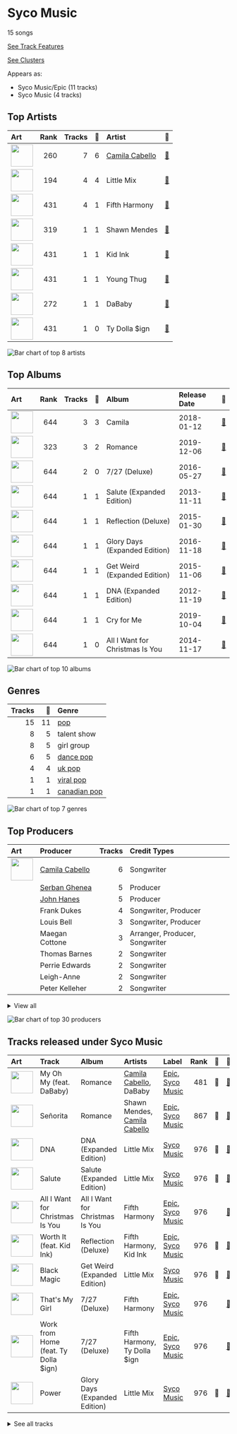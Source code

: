 # Syco Music

15 songs

[See Track Features](audio_features.md)

[See Clusters](clusters/overview.md)

Appears as:
- Syco Music/Epic (11 tracks)
- Syco Music (4 tracks)

## Top Artists

| Art | Rank | Tracks | 💚 | Artist | 🔗 |
|:---|---:|---:|---:|:---|:---|
| <img src="https://i.scdn.co/image/ab6761610000e5eb76470faf6330235edbcb90a9" alt="" width="50" /> | 260 | 7 | 6 | [Camila Cabello](../../artists/camila_cabello/overview.md) | [🔗](https://open.spotify.com/artist/4nDoRrQiYLoBzwC5BhVJzF) |
| <img src="https://i.scdn.co/image/ab6761610000e5eb08cd53940cbf5813ee5fe565" alt="" width="50" /> | 194 | 4 | 4 | Little Mix | [🔗](https://open.spotify.com/artist/3e7awlrlDSwF3iM0WBjGMp) |
| <img src="https://i.scdn.co/image/ab6761610000e5eb5acb3cb0a8b87d3952738b97" alt="" width="50" /> | 431 | 4 | 1 | Fifth Harmony | [🔗](https://open.spotify.com/artist/1l8Fu6IkuTP0U5QetQJ5Xt) |
| <img src="https://i.scdn.co/image/ab6761610000e5ebd56712ef06c48938329731e1" alt="" width="50" /> | 319 | 1 | 1 | Shawn Mendes | [🔗](https://open.spotify.com/artist/7n2wHs1TKAczGzO7Dd2rGr) |
| <img src="https://i.scdn.co/image/ab6761610000e5eb15a85a7957cac2c370e713ab" alt="" width="50" /> | 431 | 1 | 1 | Kid Ink | [🔗](https://open.spotify.com/artist/6KZDXtSj0SzGOV705nNeh3) |
| <img src="https://i.scdn.co/image/ab6761610000e5eb547d2b41c9f2c97318aad0ed" alt="" width="50" /> | 431 | 1 | 1 | Young Thug | [🔗](https://open.spotify.com/artist/50co4Is1HCEo8bhOyUWKpn) |
| <img src="https://i.scdn.co/image/ab6761610000e5ebbd6918901c1714560669f570" alt="" width="50" /> | 272 | 1 | 1 | DaBaby | [🔗](https://open.spotify.com/artist/4r63FhuTkUYltbVAg5TQnk) |
| <img src="https://i.scdn.co/image/ab6761610000e5eb24b3c0f33bc5e3f6a53f84d7" alt="" width="50" /> | 431 | 1 | 0 | Ty Dolla $ign | [🔗](https://open.spotify.com/artist/7c0XG5cIJTrrAgEC3ULPiq) |

![Bar chart of top 8 artists](../../images/labels/syco_music/artists.png)

## Top Albums

| Art | Rank | Tracks | 💚 | Album | Release Date | 🔗 |
|:---|---:|---:|---:|:---|:---|:---|
| <img src="https://i.scdn.co/image/ab67616d0000b2736eb0b9e73adcf04e4ed3eca4" alt="" width="50" /> | 644 | 3 | 3 | Camila | 2018-01-12 | [🔗](https://open.spotify.com/album/2vD3zSQr8hNlg0obNel4TE) |
| <img src="https://i.scdn.co/image/ab67616d0000b2735f53c0dbe5190a0af0fa28f3" alt="" width="50" /> | 323 | 3 | 2 | Romance | 2019-12-06 | [🔗](https://open.spotify.com/album/3Vsbl0diFGw8HNSjG8ue9m) |
| <img src="https://i.scdn.co/image/ab67616d0000b273d03fa6f4e758282b7920b5c8" alt="" width="50" /> | 644 | 2 | 0 | 7/27 (Deluxe) | 2016-05-27 | [🔗](https://open.spotify.com/album/0pF0oyuPNdOObniB1Ng0kW) |
| <img src="https://i.scdn.co/image/ab67616d0000b273b3d3d1ba43e085f5ab80e56a" alt="" width="50" /> | 644 | 1 | 1 | Salute (Expanded Edition) | 2013-11-11 | [🔗](https://open.spotify.com/album/4cH9WxyfNWlfR257RitWBt) |
| <img src="https://i.scdn.co/image/ab67616d0000b2735bdd9e580fdda5e676a25e6a" alt="" width="50" /> | 644 | 1 | 1 | Reflection (Deluxe) | 2015-01-30 | [🔗](https://open.spotify.com/album/0zAsh6hObeNmFgFPrUiFcP) |
| <img src="https://i.scdn.co/image/ab67616d0000b2733042c53026e29faf3a21c9f9" alt="" width="50" /> | 644 | 1 | 1 | Glory Days (Expanded Edition) | 2016-11-18 | [🔗](https://open.spotify.com/album/4w49hcqZt66HZX0MJHfW0m) |
| <img src="https://i.scdn.co/image/ab67616d0000b273995994477ea1ae8097978bf8" alt="" width="50" /> | 644 | 1 | 1 | Get Weird (Expanded Edition) | 2015-11-06 | [🔗](https://open.spotify.com/album/2FnfZiFMv7bmXAIATOJDHs) |
| <img src="https://i.scdn.co/image/ab67616d0000b2735bec8b1a6a96e731dbd6f94f" alt="" width="50" /> | 644 | 1 | 1 | DNA (Expanded Edition) | 2012-11-19 | [🔗](https://open.spotify.com/album/7B8LPRplA8cByTSzgQvdxd) |
| <img src="https://i.scdn.co/image/ab67616d0000b273c4f298e7cbedb77f8e030ff0" alt="" width="50" /> | 644 | 1 | 1 | Cry for Me | 2019-10-04 | [🔗](https://open.spotify.com/album/2dq4ae5hiyxlFPG1s8rlq5) |
| <img src="https://i.scdn.co/image/ab67616d0000b2732f4cea1bf125a287a42c5d4f" alt="" width="50" /> | 644 | 1 | 0 | All I Want for Christmas Is You | 2014-11-17 | [🔗](https://open.spotify.com/album/4oaGmvBfraPK3deWpySwJm) |

![Bar chart of top 10 albums](../../images/labels/syco_music/albums.png)

## Genres

| Tracks | 💚 | Genre |
|---:|---:|:---|
| 15 | 11 | [pop](../../genres/pop/overview.md) |
| 8 | 5 | talent show |
| 8 | 5 | girl group |
| 6 | 5 | [dance pop](../../genres/dance_pop/overview.md) |
| 4 | 4 | [uk pop](../../genres/uk_pop/overview.md) |
| 1 | 1 | [viral pop](../../genres/viral_pop/overview.md) |
| 1 | 1 | [canadian pop](../../genres/canadian_pop/overview.md) |

![Bar chart of top 7 genres](../../images/labels/syco_music/genres.png)

## Top Producers

| Art | Producer | Tracks | Credit Types |
|:---|:---|---:|:---|
| <img src="https://i.scdn.co/image/ab6761610000e5eb76470faf6330235edbcb90a9" alt="" width="50" /> | [Camila Cabello](../../artists/camila_cabello/overview.md) | 6 | Songwriter |
| | [Serban Ghenea](../../producers/serban_ghenea/overview.md) | 5 | Producer |
| | [John Hanes](../../producers/john_hanes/overview.md) | 5 | Producer |
| | Frank Dukes | 4 | Songwriter, Producer |
| | Louis Bell | 3 | Songwriter, Producer |
| | Maegan Cottone | 3 | Arranger, Producer, Songwriter |
| | Thomas Barnes | 2 | Songwriter |
| | Perrie Edwards | 2 | Songwriter |
| | Leigh-Anne | 2 | Songwriter |
| | Peter Kelleher | 2 | Songwriter |


<details>
<summary>View all</summary>

| Art | Producer | Tracks | Credit Types |
|:---|:---|---:|:---|
| | Bart Schoudel | 2 | Producer |
| | KAMILLE | 2 | Songwriter |
| | TMS | 2 | Producer |
| | Jesy Nelson | 2 | Songwriter |
| | Andrew Watt | 2 | Producer, Songwriter |
| | Ali Tamposi | 2 | Songwriter |
| | Jade Thirlwall | 2 | Songwriter |
| | Matt Radosevich | 2 | Producer |
| | Jaycen Joshua | 2 | Producer |
| | Ben Collier | 2 | Producer |
| | Ben Kohn | 2 | Songwriter |
| | Emily Weisband | 1 | Songwriter |
| | Screwface | 1 | Producer |
| | Sasha Yatchenko | 1 | Songwriter |
| | Daniel Aslet | 1 | Producer |
| | Robbie Soukiasyan | 1 | Producer |
| | Jarami | 1 | Producer |
| | Jacob Olofsson | 1 | Songwriter |
| | Starrah | 1 | Songwriter |
| | Danny D | 1 | Producer |
| <img src="https://i.scdn.co/image/ab6761610000e5ebd56712ef06c48938329731e1" alt="" width="50" /> | Shawn Mendes | 1 | Songwriter |
| | Noonie Bao | 1 | Songwriter |
| | Matt Beckley | 1 | Producer |
| | Henrik Barman Michelsen | 1 | Producer, Songwriter |
| | Alejandro Guillermo Marambio Altamirano | 1 | Songwriter |
| | Mike Gaydusek | 1 | Producer |
| | [Savan Kotecha](../../producers/savan_kotecha/overview.md) | 1 | Songwriter |
| | Amy Wadge | 1 | Songwriter |
| | Mike Anderson | 1 | Producer |
| | Nicky D'Silva | 1 | Producer |
| | Robopop | 1 | Producer, Songwriter |
| | Simon Clarke | 1 | Arranger |
| | Kaan Gunesberk | 1 | Songwriter |
| | Nicolle Galyon | 1 | Songwriter |
| | Cashmere Cat | 1 | Producer, Songwriter |
| <img src="https://i.scdn.co/image/ab6761610000e5ebbd6918901c1714560669f570" alt="" width="50" /> | DaBaby | 1 | Songwriter |
| | Tor Erik Hermansen | 1 | Songwriter |
| | Ant Clemons | 1 | Songwriter |
| | [Ryan Tedder](../../producers/ryan_tedder/overview.md) | 1 | Songwriter |
| | Iain James | 1 | Songwriter |
| | [Phil Tan](../../producers/phil_tan/overview.md) | 1 | Producer |
| <img src="https://i.scdn.co/image/ab6761610000e5ebf0789cd783c20985ec3deb4e" alt="" width="50" /> | Pharrell Williams | 1 | Songwriter |
| | Kyle Mann | 1 | Producer |
| | Ori Kaplan | 1 | Producer, Songwriter |
| <img src="https://i.scdn.co/image/ab6761610000e5eb936885667ef44c306483c838" alt="" width="50" /> | Charli xcx | 1 | Songwriter |
| | Ed Drewett | 1 | Songwriter |
| | Zubin Thakkar | 1 | Producer |
| | [Mikkel Storleer Eriksen](../../producers/mikkel_storleer_eriksen/overview.md) | 1 | Producer, Songwriter |
| | Paul LaMalfa | 1 | Producer |
| | Jack Patterson | 1 | Songwriter |
| | Stargate | 1 | Producer |
| | Chris Bishop | 1 | Producer |
| | Miles Walker | 1 | Producer |
| | [Manny Marroquin](../../producers/manny_marroquin/overview.md) | 1 | Producer |
| | Rami Dawod | 1 | Songwriter |
| <img src="https://i.scdn.co/image/ab6761610000e5eb860c37890942e05e58c19372" alt="" width="50" /> | benny blanco | 1 | Producer, Songwriter |
| | JHart | 1 | Songwriter |
| | DURO | 1 | Producer |
| | Tim Blacksmith | 1 | Producer |
| | Nathaniel Alford | 1 | Producer |
| | Electric | 1 | Producer |
| | Brian Lee | 1 | Songwriter |
| | Steve James | 1 | Producer |
| <img src="https://i.scdn.co/image/ab6761610000e5eb547d2b41c9f2c97318aad0ed" alt="" width="50" /> | Young Thug | 1 | Songwriter |
| | Priscilla Renea | 1 | Songwriter |
| | Edvard Førre Erfjord (Erfjord, Edvard Førre) | 1 | Producer, Songwriter |

</details>


![Bar chart of top 30 producers](../../images/labels/syco_music/producers.png)
## Tracks released under Syco Music

| Art | Track | Album | Artists | Label | Rank | 💚 | 🔗 |
|:---|:---|:---|:---|:---|---:|:---|:---|
| <img src="https://i.scdn.co/image/ab67616d0000b2735f53c0dbe5190a0af0fa28f3" alt="" width="50" /> | My Oh My (feat. DaBaby) | Romance | [Camila Cabello](../../artists/camila_cabello/overview.md), DaBaby | [Epic](../epic), [Syco Music](.) | 481 | 💚 | [🔗](https://open.spotify.com/track/3yOlyBJuViE2YSGn3nVE1K) |
| <img src="https://i.scdn.co/image/ab67616d0000b2735f53c0dbe5190a0af0fa28f3" alt="" width="50" /> | Señorita | Romance | Shawn Mendes, [Camila Cabello](../../artists/camila_cabello/overview.md) | [Epic](../epic), [Syco Music](.) | 867 | 💚 | [🔗](https://open.spotify.com/track/3BVgrFWuH01GmCUy9Y2EE8) |
| <img src="https://i.scdn.co/image/ab67616d0000b2735bec8b1a6a96e731dbd6f94f" alt="" width="50" /> | DNA | DNA (Expanded Edition) | Little Mix | [Syco Music](.) | 976 | 💚 | [🔗](https://open.spotify.com/track/0MXMNgjjtOBxAjfw8a4lwL) |
| <img src="https://i.scdn.co/image/ab67616d0000b273b3d3d1ba43e085f5ab80e56a" alt="" width="50" /> | Salute | Salute (Expanded Edition) | Little Mix | [Syco Music](.) | 976 | 💚 | [🔗](https://open.spotify.com/track/1iupzLgX4O0Qosb4yDpYoz) |
| <img src="https://i.scdn.co/image/ab67616d0000b2732f4cea1bf125a287a42c5d4f" alt="" width="50" /> | All I Want for Christmas Is You | All I Want for Christmas Is You | Fifth Harmony | [Epic](../epic), [Syco Music](.) | 976 | | [🔗](https://open.spotify.com/track/71wZ1KJdXSa5hC51kvGBL2) |
| <img src="https://i.scdn.co/image/ab67616d0000b2735bdd9e580fdda5e676a25e6a" alt="" width="50" /> | Worth It (feat. Kid Ink) | Reflection (Deluxe) | Fifth Harmony, Kid Ink | [Epic](../epic), [Syco Music](.) | 976 | 💚 | [🔗](https://open.spotify.com/track/41Fflg7qHiVOD6dEPvsCzO) |
| <img src="https://i.scdn.co/image/ab67616d0000b273995994477ea1ae8097978bf8" alt="" width="50" /> | Black Magic | Get Weird (Expanded Edition) | Little Mix | [Syco Music](.) | 976 | 💚 | [🔗](https://open.spotify.com/track/6rmXhRIemCTPyMYZRDN7Qg) |
| <img src="https://i.scdn.co/image/ab67616d0000b273d03fa6f4e758282b7920b5c8" alt="" width="50" /> | That's My Girl | 7/27 (Deluxe) | Fifth Harmony | [Epic](../epic), [Syco Music](.) | 976 | | [🔗](https://open.spotify.com/track/2ACOWPLUe4A4KuQ5ioD2od) |
| <img src="https://i.scdn.co/image/ab67616d0000b273d03fa6f4e758282b7920b5c8" alt="" width="50" /> | Work from Home (feat. Ty Dolla $ign) | 7/27 (Deluxe) | Fifth Harmony, Ty Dolla $ign | [Epic](../epic), [Syco Music](.) | 976 | | [🔗](https://open.spotify.com/track/4tCtwWceOPWzenK2HAIJSb) |
| <img src="https://i.scdn.co/image/ab67616d0000b2733042c53026e29faf3a21c9f9" alt="" width="50" /> | Power | Glory Days (Expanded Edition) | Little Mix | [Syco Music](.) | 976 | 💚 | [🔗](https://open.spotify.com/track/0lUSd7TCG8srh6HpIAEIWL) |


<details>
<summary>See all tracks</summary>

| Art | Track | Album | Artists | Label | Rank | 💚 | 🔗 |
|:---|:---|:---|:---|:---|---:|:---|:---|
| <img src="https://i.scdn.co/image/ab67616d0000b2736eb0b9e73adcf04e4ed3eca4" alt="" width="50" /> | Consequences | Camila | [Camila Cabello](../../artists/camila_cabello/overview.md) | [Epic](../epic), [Syco Music](.) | 976 | 💚 | [🔗](https://open.spotify.com/track/7sTtHHrD0zDpmzQzH3zegz) |
| <img src="https://i.scdn.co/image/ab67616d0000b2736eb0b9e73adcf04e4ed3eca4" alt="" width="50" /> | Havana (feat. Young Thug) | Camila | [Camila Cabello](../../artists/camila_cabello/overview.md), Young Thug | [Epic](../epic), [Syco Music](.) | 976 | 💚 | [🔗](https://open.spotify.com/track/1rfofaqEpACxVEHIZBJe6W) |
| <img src="https://i.scdn.co/image/ab67616d0000b2736eb0b9e73adcf04e4ed3eca4" alt="" width="50" /> | Never Be the Same | Camila | [Camila Cabello](../../artists/camila_cabello/overview.md) | [Epic](../epic), [Syco Music](.) | 976 | 💚 | [🔗](https://open.spotify.com/track/4eWQlBRaTjPPUlzacqEeoQ) |
| <img src="https://i.scdn.co/image/ab67616d0000b273c4f298e7cbedb77f8e030ff0" alt="" width="50" /> | Cry for Me | Cry for Me | [Camila Cabello](../../artists/camila_cabello/overview.md) | [Epic](../epic), [Syco Music](.) | 976 | 💚 | [🔗](https://open.spotify.com/track/40nPimvmG05WYS7983bawZ) |
| <img src="https://i.scdn.co/image/ab67616d0000b2735f53c0dbe5190a0af0fa28f3" alt="" width="50" /> | Living Proof | Romance | [Camila Cabello](../../artists/camila_cabello/overview.md) | [Epic](../epic), [Syco Music](.) | 976 | | [🔗](https://open.spotify.com/track/4jFD7byoPdGkEdjHLMduR9) |

</details>


